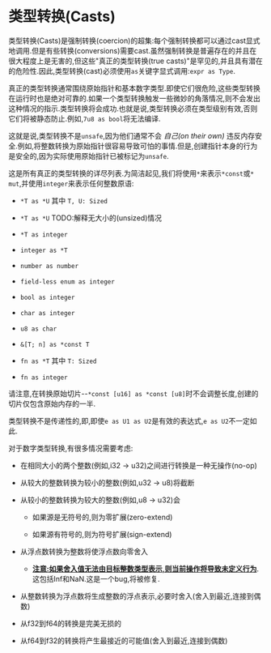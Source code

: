 # 类型转换(Casts)

类型转换(Casts)是强制转换(coercion)的超集:每个强制转换都可以通过cast显式地调用.但是有些转换(conversions)需要cast.虽然强制转换是普遍存在的并且在很大程度上是无害的,但这些"真正的类型转换(true casts)"是罕见的,并且具有潜在的危险性.因此,类型转换(cast)必须使用`as`关键字显式调用:`expr as Type`.

真正的类型转换通常围绕原始指针和基本数字类型.即使它们很危险,这些类型转换在运行时也是绝对可靠的.如果一个类型转换触发一些微妙的角落情况,则不会发出这种情况的指示.类型转换将会成功.也就是说,类型转换必须在类型级别有效,否则它们将被静态防止.例如,`7u8 as bool`将无法编译.

这就是说,类型转换不是`unsafe`,因为他们通常不会 *自己(on their own)* 违反内存安全.例如,将整数转换为原始指针很容易导致可怕的事情.但是,创建指针本身的行为是安全的,因为实际使用原始指针已被标记为`unsafe`.

这是所有真正的类型转换的详尽列表.为简洁起见,我们将使用`*`来表示`*const`或`* mut`,并使用`integer`来表示任何整数原语:

- `*T as *U` 其中 `T, U: Sized`

- `*T as *U` TODO:解释无大小的(unsized)情况

- `*T as integer`

- `integer as *T`

- `number as number`

- `field-less enum as integer`

- `bool as integer`

- `char as integer`

- `u8 as char`

- `&[T; n] as *const T`

- `fn as *T` 其中 `T: Sized`

- `fn as integer`

请注意,在转换原始切片--`*const [u16] as *const [u8]`时不会调整长度,创建的切片仅包含原始内存的一半.

类型转换不是传递性的,即,即使`e as U1 as U2`是有效的表达式,`e as U2`不一定如此.

对于数字类型转换,有很多情况需要考虑:

- 在相同大小的两个整数(例如,i32 -> u32)之间进行转换是一种无操作(no-op)

- 从较大的整数转换为较小的整数(例如,u32 -> u8)将截断

- 从较小的整数转换为较大的整数(例如,u8 -> u32)会

  - 如果源是无符号的,则为零扩展(zero-extend)
  
  - 如果源有符号的,则为符号扩展(sign-extend)

- 从浮点数转换为整数将使浮点数向零舍入

  - **[注意:如果舍入值无法由目标整数类型表示,则当前操作将导致未定义行为](https://github.com/rust-lang/rust/issues/10184)**.这包括Inf和NaN.这是一个bug,将被修复.

- 从整数转换为浮点数将生成整数的浮点表示,必要时舍入(舍入到最近,连接到偶数)

- 从f32到f64的转换是完美无损的

- 从f64到f32的转换将产生最接近的可能值(舍入到最近,连接到偶数)
